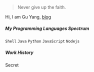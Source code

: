 > Never give up the faith. 

Hi, I am Gu Yang, [blog](https://git.guyang.club)

##### My Programming Languages Spectrum

`Shell` `Java` `Python` `JavaScript` `Nodejs`

##### Work History

Secret
